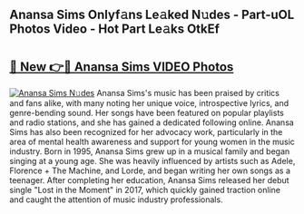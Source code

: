 ## Anansa Sims Onlyf𝚊ns Le𝚊ked N𝚞des - Part-uOL Photos Video - Hot Part Le𝚊ks OtkEf

# <h2><a href="http://ab93518.deff.icu/?id=Anansa+Sims">🔗 New 👉🔴 Anansa Sims VIDEO Photos</a></h2>

[![Anansa Sims N𝚞des](https://i.imgur.com/rIISA9y.gif)](http://ab93518.deff.icu/?id=Anansa+Sims)
Anansa Sims's music has been praised by critics and fans alike, with many noting her unique voice, introspective lyrics, and genre-bending sound. Her songs have been featured on popular playlists and radio stations, and she has gained a dedicated following online. Anansa Sims has also been recognized for her advocacy work, particularly in the area of mental health awareness and support for young women in the music industry. Born in 1995, Anansa Sims grew up in a musical family and began singing at a young age. She was heavily influenced by artists such as Adele, Florence + The Machine, and Lorde, and began writing her own songs as a teenager. After completing her education, Anansa Sims released her debut single "Lost in the Moment" in 2017, which quickly gained traction online and caught the attention of music industry professionals.
